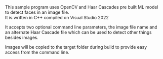 This sample program uses OpenCV and Haar Cascades pre built ML model to detect faces in an image file.  
It is written in C++ compiled on Visual Studio 2022

It accepts two optional command line parameters, the image file name and an alternate Haar Cascade file which can be used to detect other things besides images.

Images will be copied to the target folder during build to provide easy access from the command line.
